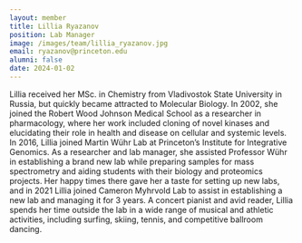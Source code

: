 ```yaml
---
layout: member
title: Lillia Ryazanov
position: Lab Manager
image: /images/team/lillia_ryazanov.jpg
email: ryazanov@princeton.edu
alumni: false
date: 2024-01-02
---
```


Lillia received her MSc. in Chemistry from Vladivostok State University in Russia, but quickly became attracted to Molecular Biology. In 2002, she joined the Robert Wood Johnson Medical School as a researcher in pharmacology, where her work included cloning of novel kinases and elucidating their role in health and disease on cellular and systemic levels. In 2016, Lillia joined Martin Wühr Lab at Princeton’s Institute for Integrative Genomics. As a researcher and lab manager, she assisted Professor Wühr in establishing a brand new lab while preparing samples for mass spectrometry and aiding students with their biology and proteomics projects.  Her happy times there gave her a taste for setting up new labs, and in 2021 Lillia joined Cameron Myhrvold Lab to assist in establishing a new lab and managing it for 3 years.  A concert pianist and avid reader, Lillia spends her time outside the lab in a wide range of musical and athletic activities, including surfing, skiing, tennis, and competitive ballroom dancing.